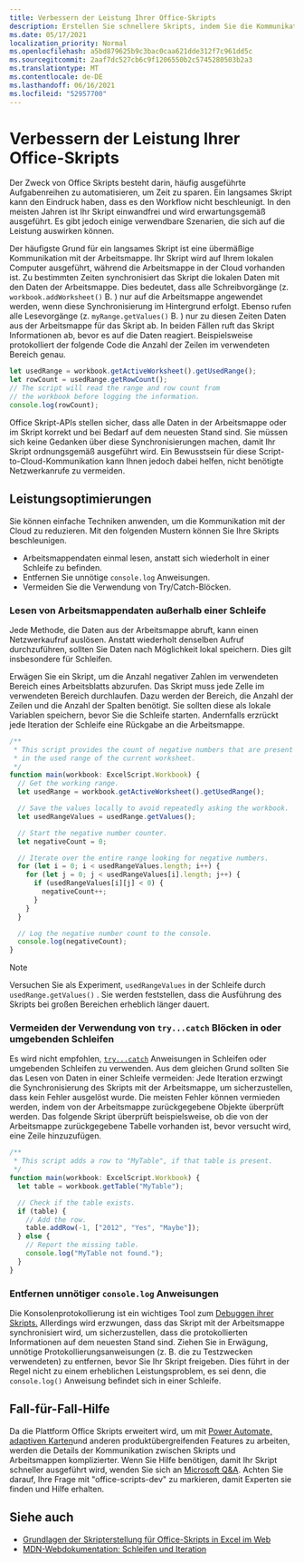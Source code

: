 ```yaml
---
title: Verbessern der Leistung Ihrer Office-Skripts
description: Erstellen Sie schnellere Skripts, indem Sie die Kommunikation zwischen der Excel Arbeitsmappe und Ihrem Skript verstehen.
ms.date: 05/17/2021
localization_priority: Normal
ms.openlocfilehash: a5bd879625b9c3bac0caa621dde312f7c961dd5c
ms.sourcegitcommit: 2aaf7dc527cb6c9f1206550b2c5745280503b2a3
ms.translationtype: MT
ms.contentlocale: de-DE
ms.lasthandoff: 06/16/2021
ms.locfileid: "52957700"
---
```

# <a name="improve-the-performance-of-your-office-scripts"></a>Verbessern der Leistung Ihrer Office-Skripts

Der Zweck von Office Skripts besteht darin, häufig ausgeführte Aufgabenreihen zu automatisieren, um Zeit zu sparen. Ein langsames Skript kann den Eindruck haben, dass es den Workflow nicht beschleunigt. In den meisten Jahren ist Ihr Skript einwandfrei und wird erwartungsgemäß ausgeführt. Es gibt jedoch einige verwendbare Szenarien, die sich auf die Leistung auswirken können.

Der häufigste Grund für ein langsames Skript ist eine übermäßige Kommunikation mit der Arbeitsmappe. Ihr Skript wird auf Ihrem lokalen Computer ausgeführt, während die Arbeitsmappe in der Cloud vorhanden ist. Zu bestimmten Zeiten synchronisiert das Skript die lokalen Daten mit den Daten der Arbeitsmappe. Dies bedeutet, dass alle Schreibvorgänge (z. `workbook.addWorksheet()` B. ) nur auf die Arbeitsmappe angewendet werden, wenn diese Synchronisierung im Hintergrund erfolgt. Ebenso rufen alle Lesevorgänge (z. `myRange.getValues()` B. ) nur zu diesen Zeiten Daten aus der Arbeitsmappe für das Skript ab. In beiden Fällen ruft das Skript Informationen ab, bevor es auf die Daten reagiert. Beispielsweise protokolliert der folgende Code die Anzahl der Zeilen im verwendeten Bereich genau.

```TypeScript
let usedRange = workbook.getActiveWorksheet().getUsedRange();
let rowCount = usedRange.getRowCount();
// The script will read the range and row count from
// the workbook before logging the information.
console.log(rowCount);
```

Office Skript-APIs stellen sicher, dass alle Daten in der Arbeitsmappe oder im Skript korrekt und bei Bedarf auf dem neuesten Stand sind. Sie müssen sich keine Gedanken über diese Synchronisierungen machen, damit Ihr Skript ordnungsgemäß ausgeführt wird. Ein Bewusstsein für diese Script-to-Cloud-Kommunikation kann Ihnen jedoch dabei helfen, nicht benötigte Netzwerkanrufe zu vermeiden.

## <a name="performance-optimizations"></a>Leistungsoptimierungen

Sie können einfache Techniken anwenden, um die Kommunikation mit der Cloud zu reduzieren. Mit den folgenden Mustern können Sie Ihre Skripts beschleunigen.

- Arbeitsmappendaten einmal lesen, anstatt sich wiederholt in einer Schleife zu befinden.
- Entfernen Sie unnötige `console.log` Anweisungen.
- Vermeiden Sie die Verwendung von Try/Catch-Blöcken.

### <a name="read-workbook-data-outside-of-a-loop"></a>Lesen von Arbeitsmappendaten außerhalb einer Schleife

Jede Methode, die Daten aus der Arbeitsmappe abruft, kann einen Netzwerkaufruf auslösen. Anstatt wiederholt denselben Aufruf durchzuführen, sollten Sie Daten nach Möglichkeit lokal speichern. Dies gilt insbesondere für Schleifen.

Erwägen Sie ein Skript, um die Anzahl negativer Zahlen im verwendeten Bereich eines Arbeitsblatts abzurufen. Das Skript muss jede Zelle im verwendeten Bereich durchlaufen. Dazu werden der Bereich, die Anzahl der Zeilen und die Anzahl der Spalten benötigt. Sie sollten diese als lokale Variablen speichern, bevor Sie die Schleife starten. Andernfalls erzrückt jede Iteration der Schleife eine Rückgabe an die Arbeitsmappe.

```TypeScript
/**
 * This script provides the count of negative numbers that are present
 * in the used range of the current worksheet.
 */
function main(workbook: ExcelScript.Workbook) {
  // Get the working range.
  let usedRange = workbook.getActiveWorksheet().getUsedRange();

  // Save the values locally to avoid repeatedly asking the workbook.
  let usedRangeValues = usedRange.getValues();

  // Start the negative number counter.
  let negativeCount = 0;

  // Iterate over the entire range looking for negative numbers.
  for (let i = 0; i < usedRangeValues.length; i++) {
    for (let j = 0; j < usedRangeValues[i].length; j++) {
      if (usedRangeValues[i][j] < 0) {
        negativeCount++;
      }
    }
  }

  // Log the negative number count to the console.
  console.log(negativeCount);
}
```

> [!NOTE]
> Versuchen Sie als Experiment, `usedRangeValues` in der Schleife durch `usedRange.getValues()` . Sie werden feststellen, dass die Ausführung des Skripts bei großen Bereichen erheblich länger dauert.

### <a name="avoid-using-trycatch-blocks-in-or-surrounding-loops"></a>Vermeiden der Verwendung von `try...catch` Blöcken in oder umgebenden Schleifen

Es wird nicht empfohlen, [`try...catch`](https://developer.mozilla.org/docs/Web/JavaScript/Reference/Statements/try...catch) Anweisungen in Schleifen oder umgebenden Schleifen zu verwenden. Aus dem gleichen Grund sollten Sie das Lesen von Daten in einer Schleife vermeiden: Jede Iteration erzwingt die Synchronisierung des Skripts mit der Arbeitsmappe, um sicherzustellen, dass kein Fehler ausgelöst wurde. Die meisten Fehler können vermieden werden, indem von der Arbeitsmappe zurückgegebene Objekte überprüft werden. Das folgende Skript überprüft beispielsweise, ob die von der Arbeitsmappe zurückgegebene Tabelle vorhanden ist, bevor versucht wird, eine Zeile hinzuzufügen.

```TypeScript
/**
 * This script adds a row to "MyTable", if that table is present.
 */
function main(workbook: ExcelScript.Workbook) {
  let table = workbook.getTable("MyTable");

  // Check if the table exists.
  if (table) {
    // Add the row.
    table.addRow(-1, ["2012", "Yes", "Maybe"]);
  } else {
    // Report the missing table.
    console.log("MyTable not found.");
  }
}
```

### <a name="remove-unnecessary-consolelog-statements"></a>Entfernen unnötiger `console.log` Anweisungen

Die Konsolenprotokollierung ist ein wichtiges Tool zum [Debuggen ihrer Skripts.](../testing/troubleshooting.md) Allerdings wird erzwungen, dass das Skript mit der Arbeitsmappe synchronisiert wird, um sicherzustellen, dass die protokollierten Informationen auf dem neuesten Stand sind. Ziehen Sie in Erwägung, unnötige Protokollierungsanweisungen (z. B. die zu Testzwecken verwendeten) zu entfernen, bevor Sie Ihr Skript freigeben. Dies führt in der Regel nicht zu einem erheblichen Leistungsproblem, es sei denn, die `console.log()` Anweisung befindet sich in einer Schleife.

## <a name="case-by-case-help"></a>Fall-für-Fall-Hilfe

Da die Plattform Office Skripts erweitert wird, um mit [Power Automate,](https://flow.microsoft.com/) [adaptiven Karten](/adaptive-cards)und anderen produktübergreifenden Features zu arbeiten, werden die Details der Kommunikation zwischen Skripts und Arbeitsmappen komplizierter. Wenn Sie Hilfe benötigen, damit Ihr Skript schneller ausgeführt wird, wenden Sie sich an [Microsoft Q&A](/answers/topics/office-scripts-excel-dev.html). Achten Sie darauf, Ihre Frage mit "office-scripts-dev" zu markieren, damit Experten sie finden und Hilfe erhalten.

## <a name="see-also"></a>Siehe auch

- [Grundlagen der Skripterstellung für Office-Skripts in Excel im Web](scripting-fundamentals.md)
- [MDN-Webdokumentation: Schleifen und Iteration](https://developer.mozilla.org/docs/Web/JavaScript/Guide/Loops_and_iteration)
